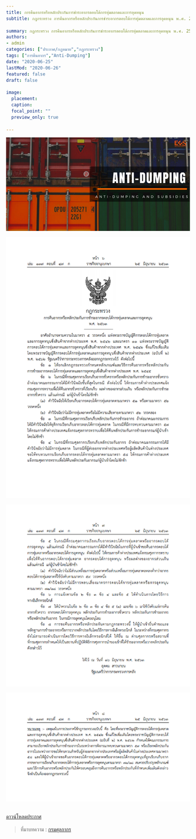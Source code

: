 ```yaml
---
title: การคืนอากรหรือหลักประกันการชำระอากรตอบโต้การทุ่มตลาดและการอุดหนุน
subtitle: กฎกระทรวง การคืนอากรหรือหลักประกันการชำระอากรตอบโต้การทุ่มตลาดและการอุดหนุน พ.ศ. 2563

summary: กฎกระทรวง การคืนอากรหรือหลักประกันการชำระอากรตอบโต้การทุ่มตลาดและการอุดหนุน พ.ศ. 2563
authors:
- admin
categories: ["ประกาศ/กฎหมาย","กฎกระทรวง"]
tags: ["การคืนอากร","Anti-Dumping"]
date: "2020-06-25"
lastMod: "2020-06-26"
featured: false
draft: false

image:
  placement: 
  caption: 
  focal_point: ""
  preview_only: true

---
```


![](featured.png)


![](2563-06png_Page1.png)

![](2563-06png_Page2.png)

![](2563-06png_Page3.png)

 <a href="./2563-06-refunding-for-anti-dumping.pdf" target="_blank">ดาวน์โหลดประกาศ 
                <i class=" fas fa-file-pdf" style="font-size:30px; color: red;"></i>
            </a>



> ที่มาบทความ : [กรมศุลกากร](http://th.customs.go.th/cont_strc_download_with_docno_date.php?lang=th&top_menu=menu_homepage&current_id=14232832414b505f46464b4d464b4a)
